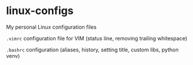# linux-configs
My personal Linux configuration files

`.vimrc` configuration file for VIM (status line, removing trailing whitespace)

`.bashrc` configuration (aliases, history, setting title, custom libs, python venv)
